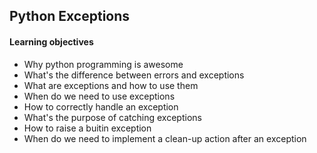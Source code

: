 ## Python Exceptions

#### Learning objectives

- Why python programming is awesome
- What's the difference between errors and exceptions
- What are exceptions and how to use them
- When do we need to use exceptions
- How to correctly handle an exception
- What's the purpose of catching exceptions
- How to raise a buitin exception
- When do we need to implement a clean-up action after an exception